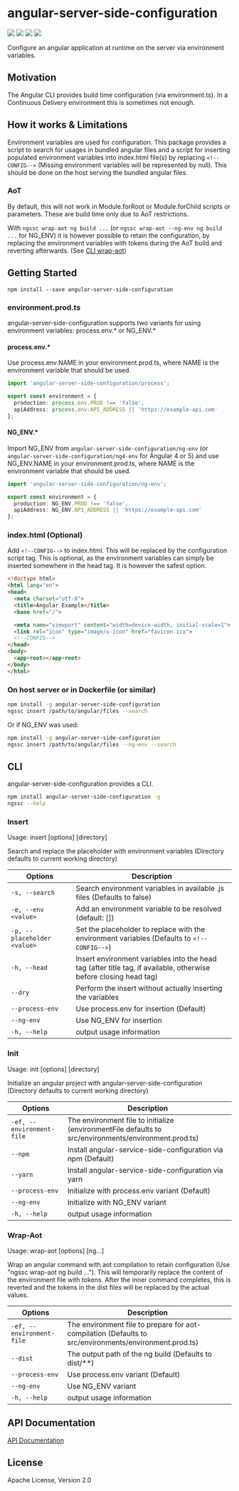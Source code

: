 # angular-server-side-configuration

![](https://img.shields.io/travis/kyubisation/angular-server-side-configuration/master.svg)
![](https://img.shields.io/codeclimate/coverage/kyubisation/angular-server-side-configuration.svg)
![](https://img.shields.io/npm/v/angular-server-side-configuration.svg)
![](https://img.shields.io/npm/l/angular-server-side-configuration.svg)


Configure an angular application at runtime on the server via environment variables.

## Motivation
The Angular CLI provides build time configuration (via environment.ts).
In a Continuous Delivery environment this is sometimes not enough.

## How it works & Limitations
Environment variables are used for configuration. This package provides a script
to search for usages in bundled angular files and a script for inserting populated
environment variables into index.html file(s) by replacing `<!--CONFIG-->`
(Missing environment variables will be represented by null). This should be done
on the host serving the bundled angular files.

### AoT
By default, this will not work in Module.forRoot or Module.forChild scripts or parameters.
These are build time only due to AoT restrictions.

With `ngssc wrap-aot ng build ...` (or `ngssc wrap-aot --ng-env ng build ...` for NG_ENV)
it is however possible to retain the configuration, by replacing
the environment variables with tokens during the AoT build and reverting afterwards. (See [CLI wrap-aot](#wrap-aot))

## Getting Started
```
npm install --save angular-server-side-configuration
```

### environment.prod.ts
angular-server-side-configuration supports two variants for using environment variables: process.env.* or NG_ENV.*  

#### process.env.*
Use process.env.NAME in your environment.prod.ts, where NAME is the
environment variable that should be used.

```typescript
import 'angular-server-side-configuration/process';

export const environment = {
  production: process.env.PROD !== 'false',
  apiAddress: process.env.API_ADDRESS || 'https://example-api.com'
};
```

#### NG_ENV.*
Import NG_ENV from `angular-server-side-configuration/ng-env` 
(or `angular-server-side-configuration/ng4-env` for Angular 4 or 5)
and use NG_ENV.NAME in your environment.prod.ts, where NAME is the
environment variable that should be used.

```typescript
import 'angular-server-side-configuration/ng-env';

export const environment = {
  production: NG_ENV.PROD !== 'false',
  apiAddress: NG_ENV.API_ADDRESS || 'https://example-api.com'
};
```

### index.html (Optional)
Add `<!--CONFIG-->` to index.html. This will be replaced by the configuration script tag.
This is optional, as the environment variables can simply be inserted somewhere in the head tag.
It is however the safest option.

```html
<!doctype html>
<html lang="en">
<head>
  <meta charset="utf-8">
  <title>Angular Example</title>
  <base href="/">

  <meta name="viewport" content="width=device-width, initial-scale=1">
  <link rel="icon" type="image/x-icon" href="favicon.ico">
  <!--CONFIG-->
</head>
<body>
  <app-root></app-root>
</body>
</html>
```

### On host server or in Dockerfile (or similar)
```bash
npm install -g angular-server-side-configuration
ngssc insert /path/to/angular/files --search
```

Or if NG_ENV was used:
```bash
npm install -g angular-server-side-configuration
ngssc insert /path/to/angular/files --ng-env --search
```


## CLI
angular-server-side-configuration provides a CLI.

```bash
npm install angular-server-side-configuration -g
ngssc --help
```

### Insert
Usage: insert [options] [directory]

Search and replace the placeholder with environment variables (Directory defaults to current working directory)

| Options | Description |
| --- | --- |
| `-s, --search`              | Search environment variables in available .js files (Defaults to false) |
| `-e, --env <value>`         | Add an environment variable to be resolved (default: []) |
| `-p, --placeholder <value>` | Set the placeholder to replace with the environment variables (Defaults to `<!--CONFIG-->`) |
| `-h, --head`                | Insert environment variables into the head tag (after title tag, if available, otherwise before closing head tag) |
| `--dry`                     | Perform the insert without actually inserting the variables |
| `--process-env`             | Use process.env for insertion (Default) |
| `--ng-env`                  | Use NG_ENV for insertion |
| `-h, --help`                | output usage information |

### Init
Usage: init [options] [directory]

Initialize an angular project with angular-server-side-configuration (Directory defaults to current working directory)

| Options | Description |
| --- | --- |
| `-ef, --environment-file` | The environment file to initialize (environmentFile defaults to src/environments/environment.prod.ts) |
| `--npm`                   | Install angular-service-side-configuration via npm (Default) |
| `--yarn`                  | Install angular-service-side-configuration via yarn |
| `--process-env`           | Initialize with process.env variant (Default) |
| `--ng-env`                | Initialize with NG_ENV variant |
| `-h, --help`              | output usage information |

### Wrap-Aot
Usage: wrap-aot [options] [ng...]

Wrap an angular command with aot compilation to retain configuration (Use "ngssc wrap-aot ng build ..."). This will temporarily replace the
content of the environment file with tokens. After the inner command completes, this is reverted and the tokens in the dist files will be replaced by the actual values.

| Options | Description |
| --- | --- |
| `-ef, --environment-file` | The environment file to prepare for aot-compilation (Defaults to src/environments/environment.prod.ts) |
| `--dist`                  | The output path of the ng build (Defaults to dist/**) |
| `--process-env`           | Use process.env variant (Default) |
| `--ng-env`                | Use NG_ENV variant |
| `-h, --help`              | output usage information |

## API Documentation

[API Documentation](https://github.com/kyubisation/angular-server-side-configuration/blob/master/documentation/angular-server-side-configuration.md)

## License
Apache License, Version 2.0
